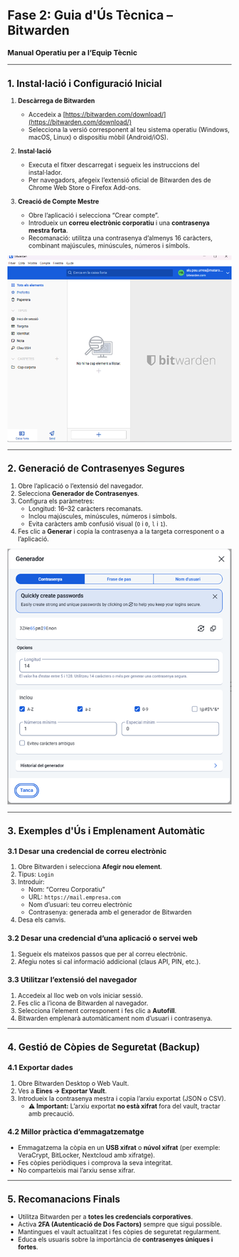 # **Fase 2: Guia d'Ús Tècnica – Bitwarden**  
### **Manual Operatiu per a l’Equip Tècnic**

---

## **1. Instal·lació i Configuració Inicial**

1. **Descàrrega de Bitwarden**  
   - Accedeix a [https://bitwarden.com/download/](https://bitwarden.com/download/)  
   - Selecciona la versió corresponent al teu sistema operatiu (Windows, macOS, Linux) o dispositiu mòbil (Android/iOS).  

2. **Instal·lació**  
   - Executa el fitxer descarregat i segueix les instruccions del instal·lador.  
   - Per navegadors, afegeix l’extensió oficial de Bitwarden des de Chrome Web Store o Firefox Add-ons.

3. **Creació de Compte Mestre**  
   - Obre l’aplicació i selecciona “Crear compte”.  
   - Introdueix un **correu electrònic corporatiu** i una **contrasenya mestra forta**.  
   - Recomanació: utilitza una contrasenya d’almenys 16 caràcters, combinant majúscules, minúscules, números i símbols.  

![Compte bitwarden](img/img2.png)

---

## **2. Generació de Contrasenyes Segures**

1. Obre l’aplicació o l’extensió del navegador.  
2. Selecciona **Generador de Contrasenyes**.  
3. Configura els paràmetres:  
   - Longitud: 16–32 caràcters recomanats.  
   - Inclou majúscules, minúscules, números i símbols.  
   - Evita caràcters amb confusió visual (`O` i `0`, `l` i `1`).  
4. Fes clic a **Generar** i copia la contrasenya a la targeta corresponent o a l’aplicació.  

![Generador de contrassenyes](img/img3.png)

---

## **3. Exemples d'Ús i Emplenament Automàtic**

### **3.1 Desar una credencial de correu electrònic**
1. Obre Bitwarden i selecciona **Afegir nou element**.  
2. Tipus: `Login`  
3. Introduir:  
   - Nom: “Correu Corporatiu”  
   - URL: `https://mail.empresa.com`  
   - Nom d’usuari: teu correu electrònic  
   - Contrasenya: generada amb el generador de Bitwarden  
4. Desa els canvis.

### **3.2 Desar una credencial d’una aplicació o servei web**
1. Segueix els mateixos passos que per al correu electrònic.  
2. Afegiu notes si cal informació addicional (claus API, PIN, etc.).  

### **3.3 Utilitzar l’extensió del navegador**
1. Accedeix al lloc web on vols iniciar sessió.  
2. Fes clic a l’icona de Bitwarden al navegador.  
3. Selecciona l’element corresponent i fes clic a **Autofill**.  
4. Bitwarden emplenarà automàticament nom d’usuari i contrasenya.


---

## **4. Gestió de Còpies de Seguretat (Backup)**

### **4.1 Exportar dades**
1. Obre Bitwarden Desktop o Web Vault.  
2. Ves a **Eines → Exportar Vault**.  
3. Introdueix la contrasenya mestra i copia l’arxiu exportat (JSON o CSV).  
   - **⚠️ Important:** L’arxiu exportat **no està xifrat** fora del vault, tractar amb precaució.  

### **4.2 Millor pràctica d’emmagatzematge**
- Emmagatzema la còpia en un **USB xifrat** o **núvol xifrat** (per exemple: VeraCrypt, BitLocker, Nextcloud amb xifratge).  
- Fes còpies periòdiques i comprova la seva integritat.  
- No comparteixis mai l’arxiu sense xifrar.  


---

## **5. Recomanacions Finals**
- Utilitza Bitwarden per a **totes les credencials corporatives**.  
- Activa **2FA (Autenticació de Dos Factors)** sempre que sigui possible.  
- Mantingues el vault actualitzat i fes còpies de seguretat regularment.  
- Educa els usuaris sobre la importància de **contrasenyes úniques i fortes**.

